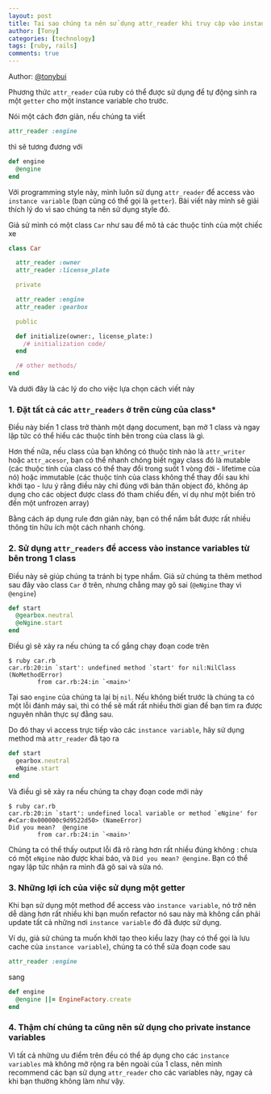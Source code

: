 ```yaml
---
layout: post
title: Tại sao chúng ta nên sử dụng attr_reader khi truy cập vào instance variables
author: [Tony]
categories: [technology]
tags: [ruby, rails]
comments: true
---
```


Author: [@tonybui](https://github.com/tonybuivn)

Phương thức `attr_reader` của ruby có thể được sử dụng để tự động sinh ra một `getter` cho một instance variable cho trước.

Nói một cách đơn giản, nếu chúng ta viết

```ruby
attr_reader :engine
```

thì sẽ tương đương với
```ruby
def engine
  @engine
end
```

Với programming style này, mình luôn sử dụng `attr_reader` để access vào `instance variable` (bạn cũng có thể gọi là `getter`). Bài viết này mình sẽ giải thích lý do vì sao chúng ta nên sử dụng style đó.

Giả sử mình có một class `Car` như sau để mô tả các thuộc tính của một chiếc xe

```ruby
class Car

  attr_reader :owner
  attr_reader :license_plate

  private

  attr_reader :engine
  attr_reader :gearbox

  public

  def initialize(owner:, license_plate:)
    /# initialization code/
  end

  /# other methods/
end
```

Và dưới đây là các lý do cho việc lựa chọn cách viết này
### 1. Đặt tất cả các `attr_readers` ở trên cùng của class*
Điều này biến 1 class trở thành một dạng document, bạn mở 1 class và ngay lập tức có thể hiểu các thuộc tính bên trong của class là gì.

Hơn thế nữa, nếu class của bạn không có thuộc tính nào là `attr_writer` hoặc `attr_acesor`, bạn có thể nhanh chóng biết ngay class đó là mutable (các thuộc tính của class có thể thay đổi trong suốt 1 vòng đời - lifetime của nó) hoặc immutable (các thuộc tính của class không thể thay đổi sau khi khởi tạo - lưu ý rằng điều này chỉ đúng với bản thân object đó, không áp dụng cho các object được class đó tham chiếu đến, ví dụ như một biến trỏ đến một unfrozen array)

Bằng cách áp dụng rule đơn giản này, bạn có thể nắm bắt được rất nhiều thông tin hữu ích một cách nhanh chóng.

### 2. Sử dụng `attr_readers` để access vào instance variables từ bên trong 1 class
Điều này sẽ giúp chúng ta tránh bị type nhầm. Giả sử chúng ta thêm method sau đây vào class `Car` ở trên, nhưng chẳng may gõ sai (`@eNgine` thay vì `@engine`)
```ruby
def start
  @gearbox.neutral
  @eNgine.start
end
```

Điều gì sẽ xảy ra nếu chúng ta cố gắng chạy đoạn code trên

```
$ ruby car.rb 
car.rb:20:in `start': undefined method `start' for nil:NilClass (NoMethodError)
        from car.rb:24:in `<main>'
```

Tại sao `engine` của chúng ta lại bị `nil`. Nếu không biết trước là chúng ta có một lỗi đánh máy sai, thì có thể sẽ mất rất nhiều thời gian để bạn tìm ra được nguyên nhân thực sự đằng sau.

Do đó thay vì access trực tiếp vào các `instance variable`, hãy sử dụng method mà `attr_reader` đã tạo ra

```ruby
def start
  gearbox.neutral
  eNgine.start
end
```

Và điều gì sẽ xảy ra nếu chúng ta chạy đoạn code mới này

```
$ ruby car.rb 
car.rb:20:in `start': undefined local variable or method `eNgine' for #<Car:0x000000c9d9522d50> (NameError)
Did you mean?  @engine
        from car.rb:24:in `<main>'
```

Chúng ta có thể thấy output lỗi đã rõ ràng hơn rất nhiều đúng không : chưa có một `eNgine` nào được khai báo, và `Did you mean? @engine`. Bạn có thể ngay lập tức nhận ra mình đã gõ sai và sửa nó.

### 3. Những lợi ích của việc sử dụng một getter
Khi bạn sử dụng một method để access vào `instance variable`, nó trở nên dễ dàng hơn rất nhiều khi bạn muốn refactor nó sau này mà không cần phải update tất cả những nơi `instance variable` đó đã được sử dụng.

Ví dụ, giả sử chúng ta muốn khởi tạo theo kiểu lazy (hay có thể gọi là lưu cache của `instance variable`), chúng ta có thể sửa đoạn code sau

```ruby
attr_reader :engine
```

sang

```ruby
def engine
  @engine ||= EngineFactory.create
end
```

### 4. Thậm chí chúng ta cũng nên sử dụng cho private instance variables
Vì tất cả những ưu điểm trên đều có thể áp dụng cho các `instance variables` mà không mở rộng ra bên ngoài của 1 class, nên mình recommend các bạn sử dụng `attr_reader` cho các variables này, ngay cả khi bạn thường không làm như vậy.
